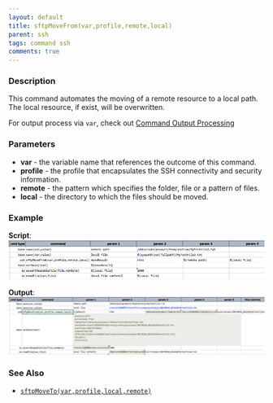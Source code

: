 ```yaml
---
layout: default
title: sftpMoveFrom(var,profile,remote,local)
parent: ssh
tags: command ssh
comments: true
---
```



### Description
This command automates the moving of a remote resource to a local path. The local resource, if exist, will be 
overwritten.

For output process via `var`, check out [Command Output Processing](index#command-output-processing)


### Parameters
- **var** - the variable name that references the outcome of this command.
- **profile** - the profile that encapsulates the SSH connectivity and security information.
- **remote** - the pattern which specifies the folder, file or a pattern of files.
- **local** - the directory to which the files should be moved.


### Example
**Script**:<br/>
![](image/sftpMoveFrom_01.png)

**Output**:<br/>
![](image/sftpMoveFrom_02.png)


### See Also
- [`sftpMoveTo(var,profile,local,remote)`](sftpMoveTo(var,profile,local,remote))
